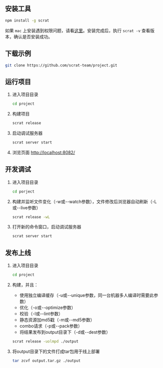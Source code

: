 ## 安装工具

```bash
npm install -g scrat
```

如果 ``mac`` 上安装遇到权限问题，请看[这里](https://github.com/scrat-team/scrat/issues/3)。安装完成后，执行 ``scrat -v`` 查看版本，确认是否安装成功。

## 下载示例

```bash
git clone https://github.com/scrat-team/project.git
```

## 运行项目

1. 进入项目目录

    ```bash
    cd project
    ```

1. 构建项目

    ```bash
    scrat release
    ```

1. 启动调试服务器

    ```bash
    scrat server start
    ```

1. 浏览页面 [http://localhost:8082/](http://localhost:8082/)

## 开发调试

1. 进入项目目录

    ```bash
    cd porject
    ```

1. 构建并监听文件变化（-w或--watch参数），文件修改后浏览器自动刷新（-L或--live参数）

    ```bash
    scrat release -wL
    ```

1. 打开新的命令窗口，启动调试服务器

    ```bash
    scrat server start
    ```

## 发布上线

1. 进入项目目录

    ```bash
    cd project
    ```

1. 构建，并且：
    * 使用独立编译缓存（-u或--unique参数，同一台机器多人编译时需要此参数）
    * 优化（-o或--optimize参数）
    * 校验（-l或--lint参数）
    * 静态资源加md5戳（-m或--md5参数）
    * combo请求（-p或--pack参数）
    * 将结果发布到output目录下（-d或--dest参数）

    ```bash
    scrat release -uolmpd ./output
    ```

1. 将output目录下的文件打成tar包用于线上部署

    ```bash
    tar zcvf output.tar.gz ./output
    ```

